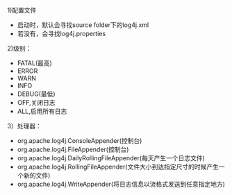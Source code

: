 1)配置文件

* 启动时，默认会寻找source folder下的log4j.xml
* 若没有，会寻找log4j.properties

2)级别：
* FATAL(最高)
* ERROR
* WARN
* INFO
* DEBUG(最低)
* OFF,关闭日志
* ALL,启用所有日志

3）处理器：
* org.apache.log4j.ConsoleAppender(控制台)
* org.apache.log4j.FileAppender(控制台)
* org.apache.log4j.DailyRollingFileAppender(每天产生一个日志文件)
* org.apache.log4j.RollingFileAppender(文件大小到达指定尺寸的时候产生一个新的文件)
* org.apache.log4j.WriteAppender(将日志信息以流格式发送到任意指定地方)



